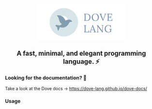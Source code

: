 <p align="center">
  <a href="https://github.com/dove-lang">
    <img src="https://raw.githubusercontent.com/dove-lang/dove/master/dove-lang-logo-banner.png" alt="Dove logo" width="300" />
  </a>
</p>

<h2 align="center">A fast, minimal, and elegant programming language. ⚡️</h1>

### Looking for the documentation? 📝

Take a look at the Dove docs -> https://dove-lang.github.io/dove-docs/ 

### Usage

